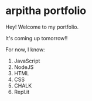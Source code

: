 # arpitha portfolio

Hey! Welcome to my portfolio. 

It's coming up tomorrow!!

For now, I know:
1. JavaScript
2. NodeJS
3. HTML
4. CSS
5. CHALK
6. Repl.it